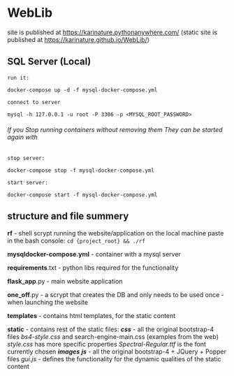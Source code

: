 # WebLib

site is published at https://karinature.pythonanywhere.com/
(static site is published at https://karinature.github.io/WebLib/)
   
## SQL Server (Local) 
    run it:
`docker-compose up -d -f mysql-docker-compose.yml`

    connect to server
`mysql -h 127.0.0.1 -u root -P 3306 -p <MYSQL_ROOT_PASSWORD>`

###### If you Stop running containers without removing them They can be started again with
    
    stop server:
`docker-compose stop -f mysql-docker-compose.yml` 
    
    start server: 
`docker-compose start -f mysql-docker-compose.yml`

## structure and file summery
**rf** - shell scrypt running the website/application on the local machine paste in the bash console: `cd {project_root} && ./rf`

**mysqldocker-compose.yml** - container with a mysql server

**requirements**.txt - python libs required for the functionality

**flask_app**.py - main website application

**one_off**.py - a scrypt that creates the DB and only needs to be used once - when launching the website 

**templates** - contains html templates, for the static content

**static** - contains rest of the static files:
    ***css*** - 
        all the original bootstrap-4 files
        *bs4-style.css* and search-engine-main.css (examples from the web)
        *style.css* has more specific properties
        *Spectral-Regular.ttf* is the font currently chosen
    ***images***
    ***js*** - 
        all the original bootstrap-4 + JQuery + Popper files
        *gui.js* - defines the functionality for the dynamic qualities of the static content

     